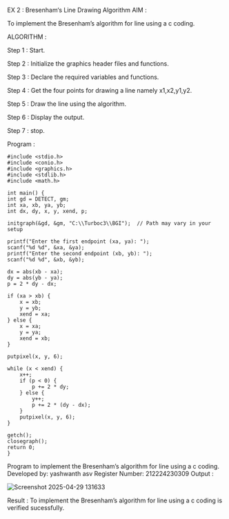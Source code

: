 EX 2 : Bresenham‘s Line Drawing Algorithm
AIM :

To implement the Bresenham’s algorithm for line using a c coding.

ALGORITHM :

Step 1 : Start.

Step 2 : Initialize the graphics header files and functions.

Step 3 : Declare the required variables and functions.

Step 4 : Get the four points for drawing a line namely x1,x2,y1,y2.

Step 5 : Draw the line using the algorithm.

Step 6 : Display the output.

Step 7 : stop.

Program :

    #include <stdio.h>
    #include <conio.h>
    #include <graphics.h>
    #include <stdlib.h>
    #include <math.h>

    int main() {
    int gd = DETECT, gm;
    int xa, xb, ya, yb;
    int dx, dy, x, y, xend, p;

    initgraph(&gd, &gm, "C:\\Turboc3\\BGI");  // Path may vary in your setup

    printf("Enter the first endpoint (xa, ya): ");
    scanf("%d %d", &xa, &ya);
    printf("Enter the second endpoint (xb, yb): ");
    scanf("%d %d", &xb, &yb);

    dx = abs(xb - xa);
    dy = abs(yb - ya);
    p = 2 * dy - dx;

    if (xa > xb) {
        x = xb;
        y = yb;
        xend = xa;
    } else {
        x = xa;
        y = ya;
        xend = xb;
    }

    putpixel(x, y, 6);

    while (x < xend) {
        x++;
        if (p < 0) {
            p += 2 * dy;
        } else {
            y++;
            p += 2 * (dy - dx);
        }
        putpixel(x, y, 6);
    }

    getch();
    closegraph();
    return 0;
    }
Program to implement the Bresenham’s  algorithm for line using a c coding.
Developed by: yashwanth asv
Register Number: 212224230309
Output : 

![Screenshot 2025-04-29 131633](https://github.com/user-attachments/assets/99971f0b-3d4b-471d-9e5b-41c5dffe871d)


Result : To implement the Bresenham’s algorithm for line using a c coding is verified sucessfully.
